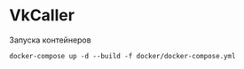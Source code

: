 # VkCaller

Запуска контейнеров
```shell
docker-compose up -d --build -f docker/docker-compose.yml
```